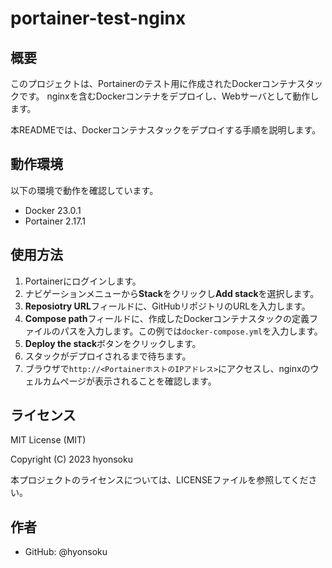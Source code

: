 # portainer-test-nginx

## 概要
このプロジェクトは、Portainerのテスト用に作成されたDockerコンテナスタックです。
nginxを含むDockerコンテナをデプロイし、Webサーバとして動作します。

本READMEでは、Dockerコンテナスタックをデプロイする手順を説明します。

## 動作環境

以下の環境で動作を確認しています。

- Docker 23.0.1
- Portainer 2.17.1

## 使用方法

1. Portainerにログインします。
2. ナビゲーションメニューから**Stack**をクリックし**Add stack**を選択します。
3. **Reposiotry URL**フィールドに、GitHubリポジトリのURLを入力します。
4. **Compose path**フィールドに、作成したDockerコンテナスタックの定義ファイルのパスを入力します。この例では`docker-compose.yml`を入力します。
5. **Deploy the stack**ボタンをクリックします。
6. スタックがデプロイされるまで待ちます。
7. ブラウザで`http://<PortainerホストのIPアドレス>`にアクセスし、nginxのウェルカムページが表示されることを確認します。

## ライセンス

MIT License (MIT)

Copyright (C) 2023 hyonsoku

本プロジェクトのライセンスについては、LICENSEファイルを参照してください。

## 作者
- GitHub: @hyonsoku
